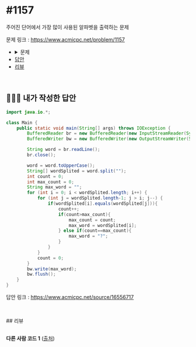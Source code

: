 # #1157

주어진 단어에서 가장 많이 사용된 알파벳을 출력하는 문제

문제 링크 : https://www.acmicpc.net/problem/1157

<ul>
	<li>
		<details>
    <summary>문제</summary>
    <h3>문제</h3>
    알파벳 대소문자로 된 단어가 주어지면, 이 단어에서 가장 많이 사용된 알파벳이 무엇인지 알아내는 프로그램을 작성하시오. 단, 대문자와 소문자를 구분하지 않는다.
    <h3>입력</h3>
    첫째 줄에 알파벳 대소문자로 이루어진 단어가 주어진다. 주어지는 단어의 길이는 1,000,000을 넘지 않는다.
    <h3>출력</h3>
    첫째 줄에 이 단어에서 가장 많이 사용된 알파벳을 대문자로 출력한다. 단, 가장 많이 사용된 알파벳이 여러 개 존재하는 경우에는 ?를 출력한다.
    <h3>예제 입력 1</h3>
      <code>Mississipi</code>
    <h3>예제 출력 1</h3>
   	  <code>?</code>
    <h3>예제 입력 2</h3>
      <code>zZa</code>
    <h3>예제 출력 2</h3>
   	  <code>Z</code>
    <h3>예제 입력 3</h3>
      <code>baaa</code>
    <h3>예제 출력 3</h3>
   	  <code>A</code>
    </details>
	</li>
	<li><a href="#answer">답안</a></li>
	<li><a href="#review">리뷰</a></li>
</ul>

<br>

## <a name="answer"></a>🙆🏻‍♂️ 내가 작성한 답안

```java
import java.io.*;

class Main {
    public static void main(String[] args) throws IOException {
        BufferedReader br = new BufferedReader(new InputStreamReader(System.in));
        BufferedWriter bw = new BufferedWriter(new OutputStreamWriter(System.out));

        String word = br.readLine();
        br.close();

        word = word.toUpperCase();
        String[] wordSplited = word.split("");
        int count = 0;
        int max_count = 0;
        String max_word = "";
        for (int i = 0; i < wordSplited.length; i++) {
            for (int j = wordSplited.length-1; j > i; j--) {
                if(wordSplited[i].equals(wordSplited[j])){
                    count++;
                    if(count>max_count){
                        max_count = count;
                        max_word = wordSplited[i];
                    } else if(count==max_count){
                        max_word = "?";
                    }
                }
            }
            count = 0;
        }
        bw.write(max_word);
        bw.flush();
    }
}
```

답안 링크 : https://www.acmicpc.net/source/16556717

<br>

##<a name="review"></a> 리뷰



```java

```



**다른 사람 코드 1** ([출처](https://zoonvivor.tistory.com/126))

```java

```

<br>